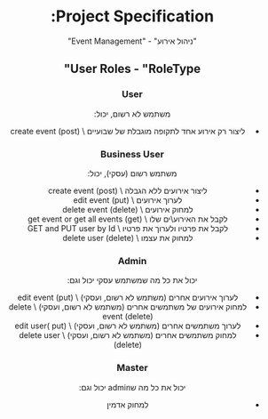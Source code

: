 <div style="direction: rtl; text-align: center;">

# Project Specification:
"ניהול אירוע" - "Event Management"

## User Roles - "RoleType"

### User
משתמש לא רשום, יכול:
* ליצור רק אירוע אחד לתקופה מוגבלת של שבועיים \\  create event (post) 

### Business User
משתמש רשום (עסקי), יכול:
* ליצור אירועים ללא הגבלה \\ create event (post)
* לערוך אירועים \\ edit event (put)
* למחוק אירועים \\ delete event (delete)
* לקבל את האירוע\ים שלו \\ get event or get all events (get)
* לקבל את פרטיו ולערוך את פרטיו \\ GET and PUT user by Id
* למחוק את עצמו \\ delete user (delete)

### Admin
יכול את כל מה שמשתמש עסקי יכול וגם:
* לערוך אירועים אחרים (משתמש לא רשום, ועסקי) \\ edit event (put)
* למחוק אירועים של משתמשים אחרים (משתמש לא רשום, ועסקי) \\ delete event (delete)
* לערוך משתמשים אחרים (משתמש לא רשום, ועסקי) \\  edit user( put)
* למחוק משתמשים אחרים (משתמש לא רשום, ועסקי) \\ delete user (delete)

### Master
יכול את כל מה שadmin יכול וגם:
* למחוק אדמין 

</div>

